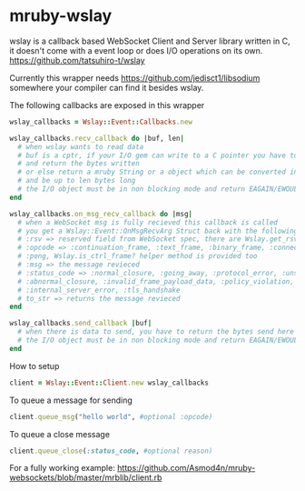 # mruby-wslay

wslay is a callback based WebSocket Client and Server library written in C, it doesn't come with a event loop or does I/O operations on its own. https://github.com/tatsuhiro-t/wslay

Currently this wrapper needs https://github.com/jedisct1/libsodium somewhere your compiler can find it besides wslay.

The following callbacks are exposed in this wrapper

```ruby
wslay_callbacks = Wslay::Event::Callbacks.new

wslay_callbacks.recv_callback do |buf, len|
  # when wslay wants to read data
  # buf is a cptr, if your I/O gem can write to a C pointer you have to write at most len bytes into it
  # and return the bytes written
  # or else return a mruby String or a object which can be converted into a String via to_str
  # and be up to len bytes long
  # the I/O object must be in non blocking mode and return EAGAIN/EWOULDBLOCK when there is nothing to read
end

wslay_callbacks.on_msg_recv_callback do |msg|
  # when a WebSocket msg is fully recieved this callback is called
  # you get a Wslay::Event::OnMsgRecvArg Struct back with the following fields
  # :rsv => reserved field from WebSocket spec, there are Wslay.get_rsv1/2/3 helper methods
  # :opcode => :continuation_frame, :text_frame, :binary_frame, :connection_close, :ping or
  # :pong, Wslay.is_ctrl_frame? helper method is provided too
  # :msg => the message revieced
  # :status_code => :normal_closure, :going_away, :protocol_error, :unsupported_data, :no_status_rcvd,
  # :abnormal_closure, :invalid_frame_payload_data, :policy_violation, :message_too_big, :mandatory_ext,
  # :internal_server_error, :tls_handshake
  # to_str => returns the message revieced
end

wslay_callbacks.send_callback |buf|
  # when there is data to send, you have to return the bytes send here
  # the I/O object must be in non blocking mode and return EAGAIN/EWOULDBLOCK when sending would block
end
```

How to setup
```ruby
client = Wslay::Event::Client.new wslay_callbacks
```

To queue a message for sending
```ruby
client.queue_msg("hello world", #optional :opcode)
```

To queue a close message
```ruby
client.queue_close(:status_code, #optional reason)
```

For a fully working example: https://github.com/Asmod4n/mruby-websockets/blob/master/mrblib/client.rb
